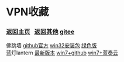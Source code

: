 # <span id="title">VPN收藏</span>

### <span id="begin">[返回主页](https://xkk1.github.io/)&nbsp;&nbsp;&nbsp;[返回其他](https://xkk1.github.io/other/) [gitee](https://xkk2.gitee.io/)</span>

佛跳墙 [github官方](https://github.com/getfotiaoqiang/download) [win32安装包](https://www.lanzoui.com/iCqxEncedxa) [绿色版](https://www.lanzoui.com/ipiIHncedmj)  
蓝灯lantern [最新版本](https://github.com/getlantern/lantern) [win7+github](https://gitlab.com/getlantern/lantern-binaries-mirror/-/raw/master/lantern-installer.exe) [win7+蓝奏云](https://www.lanzoui.com/iDfRzny4zub)  
